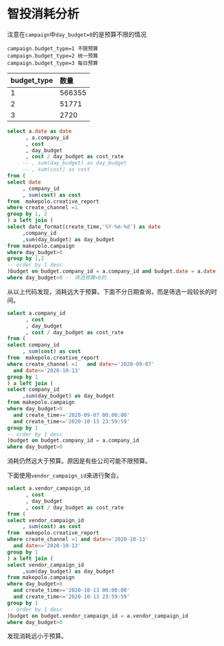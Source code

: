 智投消耗分析
================

注意在`campaign`中`day_budget=0`的是预算不限的情况

    campaign.budget_type=1 不限预算
    campaign.budget_type=2 统一预算
    campaign.budget_type=3 每日预算

| budget\_type | 数量     |
| :----------- | :----- |
| 1            | 566355 |
| 2            | 51771  |
| 3            | 2720   |

``` sql
select a.date as date
      , a.company_id
      , cost
      , day_budget
      , cost / day_budget as cost_rate
     -- , sum(day_budget) as day_budget
     -- , sum(cost) as cost
from (
select date
     , company_id
     , sum(cost) as cost
from  makepolo.creative_report
where create_channel =1
group by 1, 2
) a left join (
select date_format(create_time,'%Y-%m-%d') as date
     ,company_id
     ,sum(day_budget) as day_budget
from makepolo.campaign
where day_budget>0
group by 1,2
-- order by 1 desc
)budget on budget.company_id = a.company_id and budget.date = a.date
where day_budget>0 -- 筛选预算>0的
```

从以上代码发现，消耗远大于预算。下面不分日期查询，而是筛选一段较长的时间。

``` sql
select a.company_id
      , cost
      , day_budget
      , cost / day_budget as cost_rate
from (
select company_id
     , sum(cost) as cost
from  makepolo.creative_report
where create_channel =1   and date>='2020-09-07'
  and date<='2020-10-13'
group by 1
) a left join (
select company_id
     ,sum(day_budget) as day_budget
from makepolo.campaign
where day_budget>0
  and create_time>='2020-09-07 00:00:00'
  and create_time<='2020-10-13 23:59:59'
group by 1
-- order by 1 desc
)budget on budget.company_id = a.company_id
where day_budget>0
```

消耗仍然远大于预算。原因是有些公司可能不限预算。

下面使用`vendor_campaign_id`来进行聚合。

``` sql
select a.vendor_campaign_id
      , cost
      , day_budget
      , cost / day_budget as cost_rate
from (
select vendor_campaign_id
     , sum(cost) as cost
from  makepolo.creative_report
where create_channel =1 and date>='2020-10-13'
  and date<='2020-10-13'
group by 1
) a left join (
select vendor_campaign_id
     ,sum(day_budget) as day_budget
from makepolo.campaign
where day_budget>0
  and create_time>='2020-10-13 00:00:00'
  and create_time<='2020-10-13 23:59:59'
group by 1
-- order by 1 desc
)budget on budget.vendor_campaign_id = a.vendor_campaign_id
where day_budget>0
```

发现消耗远小于预算。
